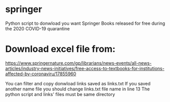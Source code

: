 # springer
Python script to donwload you want Springer Books released for free during the 2020 COVID-19 quarantine

# Download excel file from:
https://www.springernature.com/gp/librarians/news-events/all-news-articles/industry-news-initiatives/free-access-to-textbooks-for-institutions-affected-by-coronaviru/17855960

You can filter and copy donwload links saved as links.txt
If you saved another name file you should change links.txt file name in line 13
The python script and links' files must be same directory
